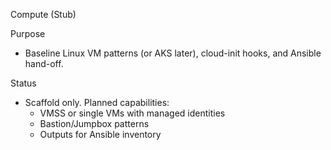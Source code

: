 Compute (Stub)

Purpose
- Baseline Linux VM patterns (or AKS later), cloud-init hooks, and Ansible hand-off.

Status
- Scaffold only. Planned capabilities:
  - VMSS or single VMs with managed identities
  - Bastion/Jumpbox patterns
  - Outputs for Ansible inventory

